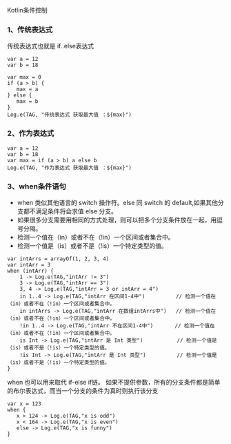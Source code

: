Kotlin条件控制

### 1、传统表达式
传统表达式也就是 if..else表达式
```
var a = 12
var b = 18

var max = 0
if (a > b) {
   max = a
} else {
   max = b
}
Log.e(TAG, "传统表达式 获取最大值 ：${max}")
```

### 2、作为表达式
```
var a = 12
var b = 18
var max = if (a > b) a else b
Log.e(TAG, "作为表达式 获取最大值 ：${max}")
```

### 3、when条件语句
- when 类似其他语言的 switch 操作符。else 同 switch 的 default,如果其他分支都不满足条件将会求值 else 分支。
- 如果很多分支需要用相同的方式处理，则可以把多个分支条件放在一起，用逗号分隔。
- 检测一个值在（in）或者不在（!in）一个区间或者集合中。
- 检测一个值是（is）或者不是（!is）一个特定类型的值。

```
var intArrs = arrayOf(1, 2, 3, 4)
var intArr = 3
when (intArr) {
    1 -> Log.e(TAG,"intArr != 3")
    3 -> Log.e(TAG,"intArr == 3")
    3, 4 -> Log.e(TAG,"intArr = 3 or intArr = 4")
    in 1..4 -> Log.e(TAG,"intArr 在区间1-4中")          // 检测一个值在（in）或者不在（!in）一个区间或者集合中。
    in intArrs -> Log.e(TAG,"intArr 在数组intArrs中")   // 检测一个值在（in）或者不在（!in）一个区间或者集合中。
    !in 1..4 -> Log.e(TAG,"intArr 不在区间1-4中")       // 检测一个值在（in）或者不在（!in）一个区间或者集合中。
    is Int -> Log.e(TAG,"intArr 是 Int 类型")           // 检测一个值是（is）或者不是（!is）一个特定类型的值。
    !is Int -> Log.e(TAG,"intArr 是 Int 类型")          // 检测一个值是（is）或者不是（!is）一个特定类型的值。
}
```

when 也可以用来取代 if-else if链。 如果不提供参数，所有的分支条件都是简单的布尔表达式，而当一个分支的条件为真时则执行该分支
```
var x = 123
when {
   x > 124 -> Log.e(TAG,"x is odd")
   x < 164 -> Log.e(TAG,"x is even")
   else -> Log.e(TAG,"x is funny")
}
```
